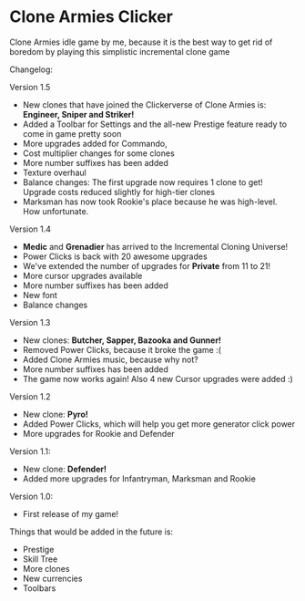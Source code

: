 # Clone Armies Clicker
Clone Armies idle game by me, because it is the best way to get rid of boredom by playing this simplistic incremental clone game

Changelog:

Version 1.5
- New clones that have joined the Clickerverse of Clone Armies is: **Engineer, Sniper and Striker!**
- Added a Toolbar for Settings and the all-new Prestige feature ready to come in game pretty soon
- More upgrades added for Commando, 
- Cost multiplier changes for some clones
- More number suffixes has been added
- Texture overhaul
- Balance changes: The first upgrade now requires 1 clone to get! Upgrade costs reduced slightly for high-tier clones
- Marksman has now took Rookie's place because he was high-level. How unfortunate.

Version 1.4
- **Medic** and **Grenadier** has arrived to the Incremental Cloning Universe!
- Power Clicks is back with 20 awesome upgrades
- We've extended the number of upgrades for **Private** from 11 to 21!
- More cursor upgrades available
- More number suffixes has been added
- New font
- Balance changes

Version 1.3
- New clones: **Butcher, Sapper, Bazooka and Gunner!**
- Removed Power Clicks, because it broke the game :(
- Added Clone Armies music, because why not?
- More number suffixes has been added
- The game now works again! Also 4 new Cursor upgrades were added :)

Version 1.2
- New clone: **Pyro!**
- Added Power Clicks, which will help you get more generator click power
- More upgrades for Rookie and Defender

Version 1.1:
- New clone: **Defender!**
- Added more upgrades for Infantryman, Marksman and Rookie

Version 1.0:
- First release of my game!


Things that would be added in the future is:
- Prestige
- Skill Tree
- More clones
- New currencies
- Toolbars
